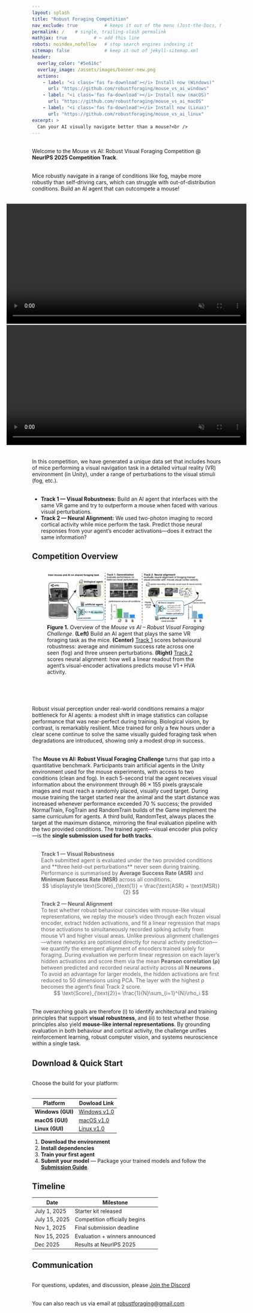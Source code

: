 ```yaml
---
layout: splash
title: "Robust Foraging Competition"
nav_exclude: true          # keeps it out of the menu (Just-the-Docs, Minimal Mistakes, etc.) :contentReference[oaicite:2]{index=2}
permalink: /    # single, trailing-slash permalink
mathjax: true          # ← add this line
robots: noindex,nofollow   # stop search engines indexing it
sitemap: false             # keep it out of jekyll-sitemap.xml
header:
  overlay_color: "#5e616c"
  overlay_image: /assets/images/banner-new.png
  actions:
    - label: "<i class='fas fa-download'></i> Install now (Windows)"
      url: "https://github.com/robustforaging/mouse_vs_ai_windows"
    - label: "<i class='fas fa-download'></i> Install now (macOS)"
      url: "https://github.com/robustforaging/mouse_vs_ai_macOS"
    - label: "<i class='fas fa-download'></i> Install now (Linux)"
      url: "https://github.com/robustforaging/mouse_vs_ai_linux"
excerpt: >
  Can your AI visually navigate better than a mouse?<br />
---
```


<style>
  .full-width-element {
    width: 100vw;
    position: relative;
    left: 50%;
    transform: translateX(-50%); /* Centers the element */
  }

  .page__title {
    color: #222831 !important;
    text-shadow: none !important;
  }

  .page__lead {
    color: #222831 !important;
    text-shadow: none !important;
  }

  .btn--light-outline {
    color: #222831 !important;
    border-color: #222831 !important;
    text-shadow: none !important;
  }

  .btn--light-outline:hover {
    color: #ffffff !important;
    background-color: #222831 !important;
    border-color: #222831 !important;
  }

  /* put this right after your existing styles */
  .competition-diagram,     /* the figure             */
  p {                       /* regular paragraphs     */
    margin-top: 2rem;       /* ↑ space above          */
    margin-bottom: 2rem;    /* ↓ space below          */
  }
  blockquote.track {
    border-left: none;      /* removes the bar */
    margin-left: 1.5rem;    /* keep the indent */
    padding-left: 0;        /* optional: flush text */
  }
  
  .math-center { text-align: center; }
  .mt-2 { margin-top: 1rem;  }
  .mt-4 { margin-top: 2rem;  }
  .mb-2 { margin-bottom: 1rem; }
  .mb-4 { margin-bottom: 2rem; }
</style>


Welcome to the Mouse vs AI: Robust Visual Foraging Competition @  **NeurIPS 2025 Competition Track**.

Mice robustly navigate in a range of conditions like fog, maybe more robustly than self-driving cars, which can struggle with out-of-distribution conditions. Build an AI agent that can outcompete a mouse!

<center>
<div class="full-width-element">
<video width="640" height="320" controls="controls" autoplay loop muted>
  <source src="/assets/images/tesla_fog_cut.mp4" type="video/mp4">
  Your browser does not support the video tag.
</video>
<video width="640" height="320" controls="controls" autoplay loop muted> -->
  <source src="/assets/images/example_video_mice_blur.mp4" type="video/mp4"> -->
  <Your browser does not support the video tag. -->
</video>
</div>
</center>

In this competition, we have generated a unique data set that includes hours of mice performing a visual navigation task in a detailed virtual reality (VR) environment (in Unity), under a range of perturbations to the visual stimuli (fog, etc.).
<ul>
  <li><strong>Track 1 — Visual Robustness:</strong>
      Build an AI agent that interfaces with the same VR game and try to
      outperform a mouse when faced with various visual perturbations.</li>

  <li><strong>Track 2 — Neural Alignment:</strong>
      We used two-photon imaging to record cortical activity while mice perform
      the task.  Predict those neural responses from your agent’s encoder
      activations—does it extract the same information?</li>
</ul>
    
##  Competition Overview

<figure class="competition-diagram">
  <img src="/assets/images/Figure_website.jpg"
       alt="Overview of the Mouse-vs-AI competition…">

  <figcaption class="fig-caption">
    <strong>Figure&nbsp;1.</strong> Overview of the <em>Mouse&nbsp;vs&nbsp;AI – Robust Visual Foraging Challenge</em>.
    <strong>(Left)</strong> Build an AI agent that plays the same VR foraging task as the mice.
    <strong>(Center)</strong> <u>Track 1</u> scores behavioural robustness: average and minimum success rate across one seen (fog) and three unseen perturbations.
    <strong>(Right)</strong> <u>Track 2</u> scores neural alignment: how well a linear readout from the agent’s visual-encoder activations predicts mouse V1 + HVA activity.
  </figcaption>
</figure>
<br> 
  

Robust visual perception under real-world conditions remains a major bottleneck for AI agents: a modest shift in image statistics can collapse performance that was near-perfect during training.
Biological vision, by contrast, is remarkably resilient. Mice trained for only a few hours under a clear scene continue to solve the same visually guided foraging task when degradations are introduced, showing only a modest drop in success.

The **Mouse vs AI: Robust Visual Foraging Challenge** turns that gap into a quantitative benchmark. Participants train artificial agents in the Unity environment used for the mouse experiments, with access to two conditions (clean and fog).
In each 5-second trial the agent receives visual information about the environment through 86 × 155 pixels grayscale images and must reach a randomly placed, visually cued target. During mouse training the target started near the animal and the start distance was increased whenever performance exceeded 70 % success; the provided NormalTrain, FogTrain and RandomTrain builds of the Game implement the same curriculum for agents. A third build, RandomTest, always places the target at the maximum distance, mirroring the final evaluation pipeline with the two provided conditions. The trained agent—visual encoder plus policy—is the **single submission used for both tracks**.

<blockquote class="track" markdown="1">
<strong>Track 1 — Visual Robustness</strong><br>
 Each submitted agent is evaluated under the two provided conditions and **three held-out perturbations** never seen during training. Performance is summarised by <strong>Average Success Rate (ASR)</strong> and <strong>Minimum Success Rate (MSR)</strong> across all conditions.<br> 

<div class="math-center">
$$
  \displaystyle 
  \text{Score}_{\text{1}}
    = \frac{\text{ASR} + \text{MSR}}{2}
$$
</div>
</blockquote>

<blockquote class="track" markdown="1">
<strong>Track 2 — Neural Alignment</strong><br>
To test whether robust behaviour coincides with mouse-like visual representations, we replay the mouse’s video through each frozen visual encoder, extract hidden activations, and fit a linear regression that maps those activations to simultaneously recorded spiking activity from mouse V1 and higher visual areas.
Unlike previous alignment challenges—where networks are optimised directly for neural activity prediction—we quantify the emergent alignment of encoders trained solely for foraging. During evaluation we perform linear regression on each layer’s hidden activations and score them via the mean <strong>Pearson correlation (ρ)</strong> between predicted and recorded neural activity across all <strong>N neurons</strong> . To avoid an advantage for larger models, the hidden activations are first reduced to 50 dimensions using PCA. The layer with the highest ρ becomes the agent’s final Track 2 score.<br> 

  <div class="math-center">
$$ 
  \text{Score}_{\text{2}}= \frac{1}{N}\sum_{i=1}^{N}\rho_i
$$ 
</div>
</blockquote>

The overarching goals are therefore (i) to identify architectural and training principles that support **visual robustness**, and (ii) to test whether those principles also yield **mouse-like internal representations**. By grounding evaluation in both behaviour and cortical activity, the challenge unifies reinforcement learning, robust computer vision, and systems neuroscience within a single task.

## Download & Quick Start
Choose the build for your platform:

| Platform                    | Dowload Link                                                              |
| --------------------------- | --------------------------------------------------------------------------|
| **Windows (GUI)**           | [Windows v1.0](https://github.com/robustforaging/mouse_vs_ai_windows)     |
| **macOS (GUI)**             | [macOS v1.0](https://github.com/robustforaging/mouse_vs_ai_macOS)         |
| **Linux (GUI)**             | [Linux v1.0](https://github.com/robustforaging/mouse_vs_ai_linux)         |


1. **Download the environment**
2. **Install dependencies**
3. **Train your first agent** 
4. **Submit your model** — Package your trained models and follow the **[Submission Guide](submission-guide)**.

##  Timeline

| Date             | Milestone                        |
|------------------|----------------------------------|
| July 1, 2025     | Starter kit released             |
| July 15, 2025    | Competition officially begins    |
| Nov 1, 2025      | Final submission deadline        |
| Nov 15, 2025     | Evaluation + winners announced   |
| Dec 2025         | Results at NeurIPS 2025          |



## Communication

For questions, updates, and discussion, please [Join the Discord](https://discord.gg/7mJPh5QMB7)

You can also reach us via email at [robustforaging@gmail.com](mailto:robustforaging@gmail.com)
